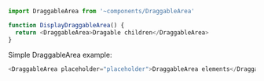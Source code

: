 ```js static
import DraggableArea from '~components/DraggableArea'

function DisplayDraggableArea() {
  return <DraggableArea>Dragable children</DraggableArea>
}
```

Simple DraggableArea example:

```js
<DraggableArea placeholder="placeholder">DraggableArea elements</DraggableArea>
```
